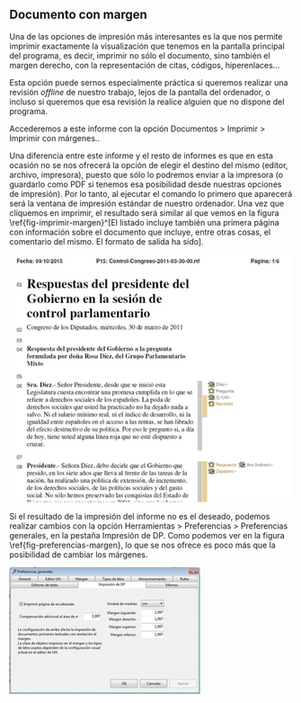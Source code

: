 ## Documento con margen

Una de las opciones de impresión más interesantes es la que nos permite imprimir exactamente la visualización que tenemos en la pantalla principal del programa, es decir, imprimir no sólo el documento, sino también el margen derecho, con la representación de citas, códigos, hiperenlaces…

Esta opción puede sernos especialmente práctica si queremos realizar una revisión *offline* de nuestro trabajo, lejos de la pantalla del ordenador, o incluso si queremos que esa revisión la realice alguien que no dispone del programa.

Accederemos a este informe con la opción Documentos &gt; Imprimir &gt; Imprimir con márgenes..

Una diferencia entre este informe y el resto de informes es que en esta ocasión no se nos ofrecerá la opción de elegir el destino del mismo (editor, archivo, impresora), puesto que sólo lo podremos enviar a la impresora (o guardarlo como PDF si tenemos esa posibilidad desde nuestras opciones de impresión). Por lo tanto, al ejecutar el comando lo primero que aparecerá será la ventana de impresión estándar de nuestro ordenador. Una vez que cliquemos en imprimir, el resultado será similar al que vemos en la figura \ref{fig-imprimir-margen}^[El listado incluye también una primera página con información sobre el documento que incluye, entre otras cosas, el comentario del mismo. El formato de salida ha sido].

![Imprimir con margen\label{fig-imprimir-margen}](images/image-180.png)

Si el resultado de la impresión del informe no es el deseado, podemos realizar cambios con la opción Herramientas &gt; Preferencias &gt; Preferencias generales, en la pestaña Impresión de DP. Como podemos ver en la figura \ref{fig-preferencias-margen}, lo que se nos ofrece es poco más que la posibilidad de cambiar los márgenes.

![Preferencias de impresión con margen\label{fig-preferencias-margen}](images/image-181.png)
